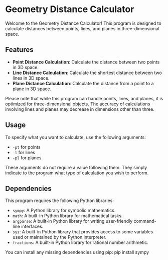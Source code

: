 # Geometry Distance Calculator

Welcome to the Geometry Distance Calculator! This program is designed to calculate distances between points, lines, and planes in three-dimensional space.

## Features
- **Point Distance Calculation**: Calculate the distance between two points in 3D space.
- **Line Distance Calculation**: Calculate the shortest distance between two lines in 3D space.
- **Plane Distance Calculation**: Calculate the distance from a point to a plane in 3D space.

Please note that while this program can handle points, lines, and planes, it is optimized for three-dimensional objects. The accuracy of calculations involving lines and planes may decrease in dimensions other than three.

## Usage
To specify what you want to calculate, use the following arguments:
- `-pt` for points
- `-l` for lines
- `-pl` for planes

These arguments do not require a value following them. They simply indicate to the program what type of calculation you wish to perform.

## Dependencies
This program requires the following Python libraries:
- `sympy`: A Python library for symbolic mathematics.
- `math`: A built-in Python library for mathematical tasks.
- `argparse`: A built-in Python library for writing user-friendly command-line interfaces.
- `sys`: A built-in Python library that provides access to some variables used or maintained by the Python interpreter.
- `fractions`: A built-in Python library for rational number arithmetic.

You can install any missing dependencies using pip:
pip install sympy
